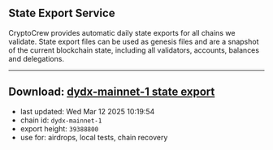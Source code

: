 ## State Export Service
CryptoCrew provides automatic daily state exports for all chains we validate. State export files can be used as genesis files and are a snapshot of the current blockchain state, including all validators, accounts, balances and delegations.

---
**Download: [dydx-mainnet-1 state export](https://dl-tyo.ccvalidators.com/SERVICE/dydx/dydx-mainnet-1_export_39388800.json)**
---

- last updated: Wed Mar 12 2025 10:19:54
- chain id: `dydx-mainnet-1`
- export height: `39388800`
- use for: airdrops, local tests, chain recovery
